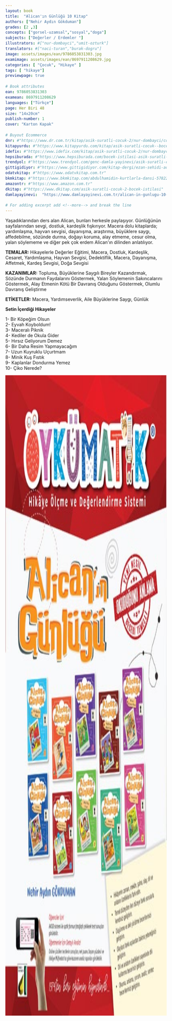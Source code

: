 ```yaml
---
layout: book
title:  "Alican'ın Günlüğü 10 Kitap"
authors: ["Nehir Aydın Gökduman"]
grades: [2 ,3]
concepts: ["gorsel-uzamsal","sosyal","doga"]
subjects: ["Değerler / Erdemler "]
illustrators: #["nur-dombayci","umit-ozturk"]
translators: #["naci-turan","burak-dogru"]
image: assets/images/ean/9786053831303.jpg
examimage: assets/images/ean/8697911208629.jpg
categories: [ "Çocuk", "Hikaye" ]
tags: [ "hikaye"]
previewpage: true

# Book attributes
ean: 9786053831303
examean: 8697911208629
languages: ["Türkçe"]
page: Her Biri 48
size: "14x20cm"
publish-number: 1
cover: "Karton Kapak"

# Buyout Ecommerce
dnr: #"https://www.dr.com.tr/kitap/asik-suratli-cocuk-2/nur-dombayci/cocuk-ve-genclik/genclik-10-yas/roman-oyku/urunno=0001812298001"
kitapyurdu: #"https://www.kitapyurdu.com/kitap/asik-suratli-cocuk--bocek-istilasi/502836.html&filter_name=As%C4%B1k+Suratl%C4%B1+%C3%87ocuk"
idefix: #"https://www.idefix.com/kitap/asik-suratli-cocuk-2/nur-dombayci/cocuk-ve-genclik/genclik-10-yas/roman-oyku/urunno=0001812298001"
hepsiburada: #"https://www.hepsiburada.com/bocek-istilasi-asik-suratli-cocuk-ve-onu-etkilemeyen-siradisi-olaylar-2-p-HBV00000OAK7R"
trendyol: #"https://www.trendyol.com/genc-damla-yayinevi/asik-suratli-cocuk-2-p-31619556"
gittigidiyor: #"https://www.gittigidiyor.com/kitap-dergi/ezan-sehidi-adnan-menderes_pdp_732728793"
odatvkitap: #"https://www.odatvkitap.com.tr"
bkmkitap: #"https://www.bkmkitap.com/abdulhamidin-kurtlarla-dansi-578226"
amazontr: #"https://www.amazon.com.tr"
dkitap: #"https://www.dkitap.com/asik-suratli-cocuk-2-bocek-istilasi"
damlayayinevi:  "https://www.damlayayinevi.com.tr/alican-in-gunlugu-10-kitap"

# For adding excerpt add <!--more--> and break the line
---
```

Yaşadıklarından ders alan Alican, bunları herkesle paylaşıyor.
Günlüğünün sayfalarından sevgi, dostluk, kardeşlik fışkırıyor.
Macera dolu kitaplarda; yardımlaşma, hayvan sevgisi, dayanışma, araştırma, büyüklere saygı, affedebilme, sözünde durma, doğayı koruma, alay etmeme, cesur olma, yalan söylememe ve diğer pek çok erdem Alican'ın dilinden anlatılıyor.

**TEMALAR:** Hikayelerle Değerler Eğitimi, Macera, Dostluk, Kardeşlik, Cesaret, Yardımlaşma, Hayvan Sevgisi, Dedektiflik, Macera, Dayanışma, Affetmek, Kardeş Sevgisi, Doğa Sevgisi

**KAZANIMLAR:** Topluma, Büyüklerine Saygılı Bireyler Kazandırmak, Sözünde Durmanın Faydalarını Göstermek, Yalan Söylemenin Sakıncalarını Göstermek, Alay Etmenin Kötü Bir Davranış Olduğunu Göstermek, Olumlu Davranış Geliştirme

**ETİKETLER:** Macera, Yardımseverlik, Aile Büyüklerine Saygı, Günlük

**Setin İçerdiği Hikayeler**

1- Bir Köpeğim Olsun <br>
2- Eyvah Koyboldum!<br>
3- Maceralı Piknik<br>
4- Kediler de Okula Gider<br>
5- Hırsız Geliyorum Demez<br>
6- Bir Daha Resim Yapmayacağım<br>
7- Uzun Kuyruklu Uçurtmam<br>
8- Minik Kuş Fıstık<br>
9- Kaplanlar Dondurma Yemez<br>
10- Çiko Nerede?

<img style="height: 50vh" src="/assets/images/ean/8697911208629.jpg" alt="">

<!--more--> 

